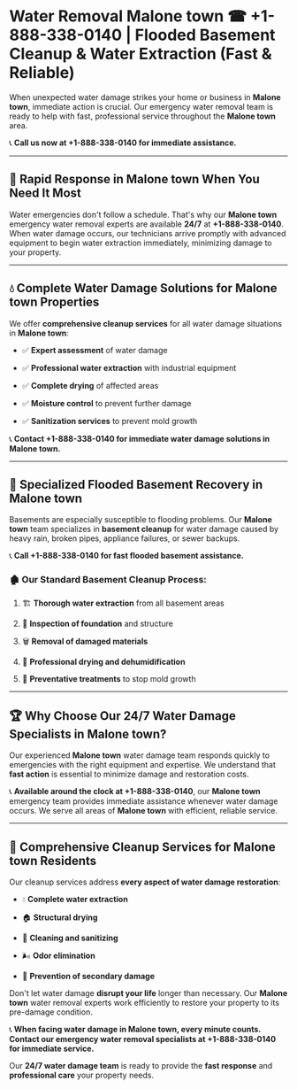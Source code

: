 # Water Removal Malone town ☎ +1-888-338-0140 | Flooded Basement Cleanup & Water Extraction (Fast & Reliable)

When unexpected water damage strikes your home or business in **Malone town**, immediate action is crucial. Our emergency water removal team is ready to help with fast, professional service throughout the **Malone town** area. 

📞 **Call us now at +1-888-338-0140 for immediate assistance.**
---
## 🚀 Rapid Response in Malone town When You Need It Most
Water emergencies don't follow a schedule. That's why our **Malone town** emergency water removal experts are available **24/7** at **+1-888-338-0140**. When water damage occurs, our technicians arrive promptly with advanced equipment to begin water extraction immediately, minimizing damage to your property.
---
## 💧 Complete Water Damage Solutions for Malone town Properties
We offer **comprehensive cleanup services** for all water damage situations in **Malone town**:
- ✅ **Expert assessment** of water damage  
- ✅ **Professional water extraction** with industrial equipment  
- ✅ **Complete drying** of affected areas  
- ✅ **Moisture control** to prevent further damage  
- ✅ **Sanitization services** to prevent mold growth  
📞 **Contact +1-888-338-0140 for immediate water damage solutions in Malone town.**
---
## 🌊 Specialized Flooded Basement Recovery in Malone town
Basements are especially susceptible to flooding problems. Our **Malone town** team specializes in **basement cleanup** for water damage caused by heavy rain, broken pipes, appliance failures, or sewer backups. 
📞 **Call +1-888-338-0140 for fast flooded basement assistance.**
### 🏚️ Our Standard Basement Cleanup Process:
1. 🏗️ **Thorough water extraction** from all basement areas  
2. 🔎 **Inspection of foundation** and structure  
3. 🗑️ **Removal of damaged materials**  
4. 💨 **Professional drying and dehumidification**  
5. 🚫 **Preventative treatments** to stop mold growth  
---
## 🏆 Why Choose Our 24/7 Water Damage Specialists in Malone town?
Our experienced **Malone town** water damage team responds quickly to emergencies with the right equipment and expertise. We understand that **fast action** is essential to minimize damage and restoration costs.
📞 **Available around the clock at +1-888-338-0140**, our **Malone town** emergency team provides immediate assistance whenever water damage occurs. We serve all areas of **Malone town** with efficient, reliable service.
---
## 🧹 Comprehensive Cleanup Services for Malone town Residents
Our cleanup services address **every aspect of water damage restoration**:
- 💧 **Complete water extraction**  
- 🏠 **Structural drying**  
- 🧼 **Cleaning and sanitizing**  
- 🌬️ **Odor elimination**  
- 🚫 **Prevention of secondary damage**  
Don't let water damage **disrupt your life** longer than necessary. Our **Malone town** water removal experts work efficiently to restore your property to its pre-damage condition.
📞 **When facing water damage in Malone town, every minute counts. Contact our emergency water removal specialists at +1-888-338-0140 for immediate service.**
Our **24/7 water damage team** is ready to provide the **fast response** and **professional care** your property needs.
